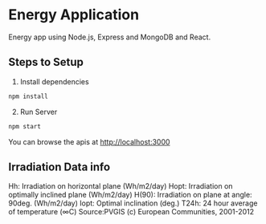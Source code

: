 # Energy Application

Energy app using Node.js, Express and MongoDB and React.

## Steps to Setup

1. Install dependencies

```bash
npm install
```

2. Run Server

```bash
npm start
```

You can browse the apis at <http://localhost:3000>

## Irradiation Data info

Hh: Irradiation on horizontal plane  (Wh/m2/day)
Hopt: Irradiation on optimally inclined plane  (Wh/m2/day)
H(90): Irradiation on plane at angle: 90deg.  (Wh/m2/day)
Iopt: Optimal inclination  (deg.)
T24h: 24 hour average of temperature  (∞C)
Source:PVGIS (c) European Communities, 2001-2012
